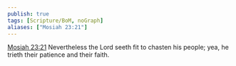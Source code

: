 ```yaml
---
publish: true
tags: [Scripture/BoM, noGraph]
aliases: ["Mosiah 23:21"]
---
```

[Mosiah 23:21](https://churchofjesuschrist.org/study/scriptures/bofm/mosiah/23?lang=eng&id=p21#p21) Nevertheless the Lord seeth fit to chasten his people; yea, he trieth their patience and their faith.
